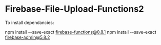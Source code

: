 # Firebase-File-Upload-Functions2

To install dependancies:

npm install --save-exact firebase-functions@0.8.1
npm install --save-exact firebase-admin@5.8.2
